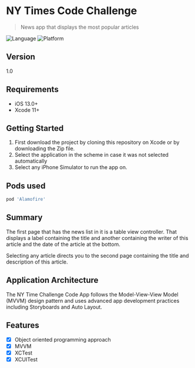 # NY Times Code Challenge
> News app that displays the most popular articles

![Language](https://img.shields.io/badge/Swift-5.0-orange.svg?style=flat)
![Platform](https://img.shields.io/cocoapods/p/LFAlertController.svg?style=flat)

## Version

1.0

## Requirements

- iOS 13.0+
- Xcode 11+

## Getting Started

1. First download the project by cloning this repository on Xcode or by downloading the Zip file.
2. Select the application in the scheme in case it was not selected automatically
3. Select any iPhone Simulator to run the app on.

## Pods used

```ruby
pod 'Alamofire'
```

## Summary

The first page that has the news list in it is a table view controller. That displays a label containing the title and another containing the writer of this article and the date of the article at the bottom.

Selecting any article directs you to the second page containing the title and description of this article.

## Application Architecture

The NY Time Challenge Code App follows the Model-View-View Model (MVVM) design pattern and uses advanced app development practices including Storyboards and Auto Layout.

## Features

- [x] Object oriented programming approach
- [x] MVVM
- [x] XCTest
- [x] XCUITest
